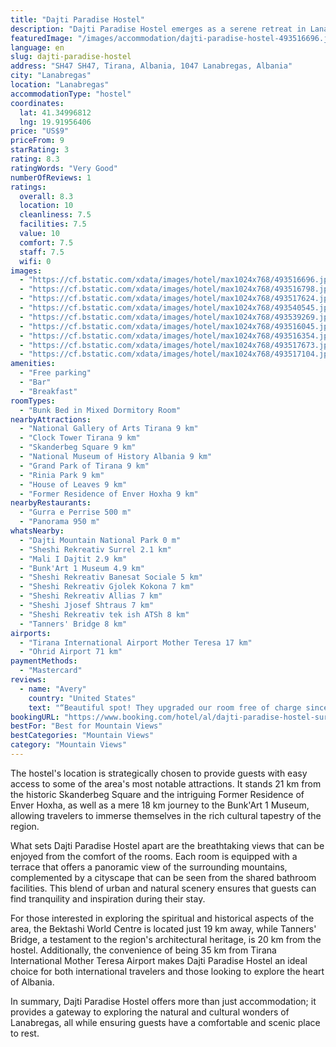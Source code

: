 ```yaml
---
title: "Dajti Paradise Hostel"
description: "Dajti Paradise Hostel emerges as a serene retreat in Lanabregas, offering a unique blend of natural beauty and comfort just 18 km away from the Dajti Ekspres Cable Car."
featuredImage: "/images/accommodation/dajti-paradise-hostel-493516696.jpg"
language: en
slug: dajti-paradise-hostel
address: "SH47 SH47, Tirana, Albania, 1047 Lanabregas, Albania"
city: "Lanabregas"
location: "Lanabregas"
accommodationType: "hostel"
coordinates:
  lat: 41.34996812
  lng: 19.91956406
price: "US$9"
priceFrom: 9
starRating: 3
rating: 8.3
ratingWords: "Very Good"
numberOfReviews: 1
ratings:
  overall: 8.3
  location: 10
  cleanliness: 7.5
  facilities: 7.5
  value: 10
  comfort: 7.5
  staff: 7.5
  wifi: 0
images:
  - "https://cf.bstatic.com/xdata/images/hotel/max1024x768/493516696.jpg?k=556705a9da173cdd088aef208a192074f1481a662ab6a474184c5fddf8e3a795&o=&hp=1"
  - "https://cf.bstatic.com/xdata/images/hotel/max1024x768/493516798.jpg?k=d943dfa8065ee3d92dcd912be270a3fcfafb8724b339095c8923abec41b9c978&o=&hp=1"
  - "https://cf.bstatic.com/xdata/images/hotel/max1024x768/493517624.jpg?k=4e786f08937395096eefbca470ac5592a5f24125d226ea2c3a80fbfd23087d77&o=&hp=1"
  - "https://cf.bstatic.com/xdata/images/hotel/max1024x768/493540545.jpg?k=c63ed707499dee87fcfe62d6248bdf34270f9833803f6c5fc1d7d2a6830d51f0&o=&hp=1"
  - "https://cf.bstatic.com/xdata/images/hotel/max1024x768/493539269.jpg?k=2fbee83bd98a0c13092be1c4f6b5f23ac851d710a89c75041cad313751d27948&o=&hp=1"
  - "https://cf.bstatic.com/xdata/images/hotel/max1024x768/493516045.jpg?k=1a06e31faf1cb6df062cf5c4d06ab3da9275ba676065a3786caac907847d52f3&o=&hp=1"
  - "https://cf.bstatic.com/xdata/images/hotel/max1024x768/493516354.jpg?k=9f405f6353df3badbad5992fc2774d43df9965322088fdbbd8114982fbe20756&o=&hp=1"
  - "https://cf.bstatic.com/xdata/images/hotel/max1024x768/493517673.jpg?k=71308ff44f9513da266e61c6000be3e800be8e27503f00cc470de92458ea2e1f&o=&hp=1"
  - "https://cf.bstatic.com/xdata/images/hotel/max1024x768/493517104.jpg?k=c8f63602f60fe39204aa96297f51d7acf591d3f82c1e5eea7bcd5034afc771a9&o=&hp=1"
amenities:
  - "Free parking"
  - "Bar"
  - "Breakfast"
roomTypes:
  - "Bunk Bed in Mixed Dormitory Room"
nearbyAttractions:
  - "National Gallery of Arts Tirana 9 km"
  - "Clock Tower Tirana 9 km"
  - "Skanderbeg Square 9 km"
  - "National Museum of History Albania 9 km"
  - "Grand Park of Tirana 9 km"
  - "Rinia Park 9 km"
  - "House of Leaves 9 km"
  - "Former Residence of Enver Hoxha 9 km"
nearbyRestaurants:
  - "Gurra e Perrise 500 m"
  - "Panorama 950 m"
whatsNearby:
  - "Dajti Mountain National Park 0 m"
  - "Sheshi Rekreativ Surrel 2.1 km"
  - "Mali I Dajtit 2.9 km"
  - "Bunk'Art 1 Museum 4.9 km"
  - "Sheshi Rekreativ Banesat Sociale 5 km"
  - "Sheshi Rekreativ Gjolek Kokona 7 km"
  - "Sheshi Rekreativ Allias 7 km"
  - "Sheshi Jjosef Shtraus 7 km"
  - "Sheshi Rekreativ tek ish ATSh 8 km"
  - "Tanners' Bridge 8 km"
airports:
  - "Tirana International Airport Mother Teresa 17 km"
  - "Ohrid Airport 71 km"
paymentMethods:
  - "Mastercard"
reviews:
  - name: "Avery"
    country: "United States"
    text: "“Beautiful spot! They upgraded our room free of charge since the hostel was under renovation.”"
bookingURL: "https://www.booking.com/hotel/al/dajti-paradise-hostel-surrel-tirana-county-albania.en-gb.html?aid=8035640"
bestFor: "Best for Mountain Views"
bestCategories: "Mountain Views"
category: "Mountain Views"
---
```


The hostel's location is strategically chosen to provide guests with easy access to some of the area's most notable attractions. It stands 21 km from the historic Skanderbeg Square and the intriguing Former Residence of Enver Hoxha, as well as a mere 18 km journey to the Bunk'Art 1 Museum, allowing travelers to immerse themselves in the rich cultural tapestry of the region.

What sets Dajti Paradise Hostel apart are the breathtaking views that can be enjoyed from the comfort of the rooms. Each room is equipped with a terrace that offers a panoramic view of the surrounding mountains, complemented by a cityscape that can be seen from the shared bathroom facilities. This blend of urban and natural scenery ensures that guests can find tranquility and inspiration during their stay.

For those interested in exploring the spiritual and historical aspects of the area, the Bektashi World Centre is located just 19 km away, while Tanners' Bridge, a testament to the region's architectural heritage, is 20 km from the hostel. Additionally, the convenience of being 35 km from Tirana International Mother Teresa Airport makes Dajti Paradise Hostel an ideal choice for both international travelers and those looking to explore the heart of Albania.

In summary, Dajti Paradise Hostel offers more than just accommodation; it provides a gateway to exploring the natural and cultural wonders of Lanabregas, all while ensuring guests have a comfortable and scenic place to rest.